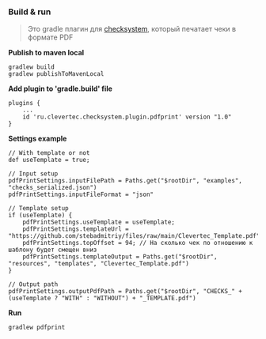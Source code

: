 ### Build & run

> Это gradle плагин для [checksystem](https://github.com/evgnpn/checksystem), который печатает чеки в формате PDF

**Publish to maven local**

```
gradlew build 
gradlew publishToMavenLocal
```

**Add plugin to 'gradle.build' file**

```
plugins {
    ...
    id 'ru.clevertec.checksystem.plugin.pdfprint' version "1.0"
}
```

**Settings example**

```
// With template or not
def useTemplate = true;

// Input setup
pdfPrintSettings.inputFilePath = Paths.get("$rootDir", "examples", "checks_serialized.json")
pdfPrintSettings.inputFileFormat = "json"

// Template setup
if (useTemplate) {
    pdfPrintSettings.useTemplate = useTemplate;
    pdfPrintSettings.templateUrl = "https://github.com/stebadmitriy/files/raw/main/Clevertec_Template.pdf"
    pdfPrintSettings.topOffset = 94; // На сколько чек по отношению к шаблону будет смещен вниз
    pdfPrintSettings.templateOutput = Paths.get("$rootDir", "resources", "templates", "Clevertec_Template.pdf")
}

// Output path
pdfPrintSettings.outputPdfPath = Paths.get("$rootDir", "CHECKS_" + (useTemplate ? "WITH" : "WITHOUT") + "_TEMPLATE.pdf")

```

**Run**

```
gradlew pdfprint
```
	